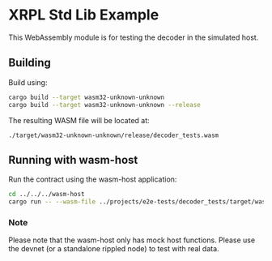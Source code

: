 # XRPL Std Lib Example

This WebAssembly module is for testing the decoder in the simulated host.

## Building

Build using:

```bash
cargo build --target wasm32-unknown-unknown
cargo build --target wasm32-unknown-unknown --release
```

The resulting WASM file will be located at:

```
./target/wasm32-unknown-unknown/release/decoder_tests.wasm
```

## Running with wasm-host

Run the contract using the wasm-host application:

```bash
cd ../../../wasm-host
cargo run -- --wasm-file ../projects/e2e-tests/decoder_tests/target/wasm32-unknown-unknown/release/decoder_tests.wasm --project e2e-tests/decoder_tests
```

### Note

Please note that the wasm-host only has mock host functions. Please use the devnet (or a standalone rippled node) to
test with real data.

